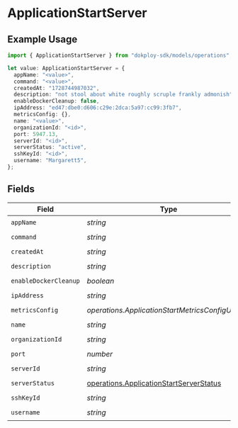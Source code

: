 # ApplicationStartServer

## Example Usage

```typescript
import { ApplicationStartServer } from "dokploy-sdk/models/operations";

let value: ApplicationStartServer = {
  appName: "<value>",
  command: "<value>",
  createdAt: "1728744987032",
  description: "not stool about white roughly scruple frankly admonish",
  enableDockerCleanup: false,
  ipAddress: "ed47:dbe0:d606:c29e:2dca:5a97:cc99:3fb7",
  metricsConfig: {},
  name: "<value>",
  organizationId: "<id>",
  port: 5947.13,
  serverId: "<id>",
  serverStatus: "active",
  sshKeyId: "<id>",
  username: "Margarett5",
};
```

## Fields

| Field                                                                                              | Type                                                                                               | Required                                                                                           | Description                                                                                        |
| -------------------------------------------------------------------------------------------------- | -------------------------------------------------------------------------------------------------- | -------------------------------------------------------------------------------------------------- | -------------------------------------------------------------------------------------------------- |
| `appName`                                                                                          | *string*                                                                                           | :heavy_check_mark:                                                                                 | N/A                                                                                                |
| `command`                                                                                          | *string*                                                                                           | :heavy_check_mark:                                                                                 | N/A                                                                                                |
| `createdAt`                                                                                        | *string*                                                                                           | :heavy_check_mark:                                                                                 | N/A                                                                                                |
| `description`                                                                                      | *string*                                                                                           | :heavy_check_mark:                                                                                 | N/A                                                                                                |
| `enableDockerCleanup`                                                                              | *boolean*                                                                                          | :heavy_check_mark:                                                                                 | N/A                                                                                                |
| `ipAddress`                                                                                        | *string*                                                                                           | :heavy_check_mark:                                                                                 | N/A                                                                                                |
| `metricsConfig`                                                                                    | *operations.ApplicationStartMetricsConfigUnion2*                                                   | :heavy_check_mark:                                                                                 | N/A                                                                                                |
| `name`                                                                                             | *string*                                                                                           | :heavy_check_mark:                                                                                 | N/A                                                                                                |
| `organizationId`                                                                                   | *string*                                                                                           | :heavy_check_mark:                                                                                 | N/A                                                                                                |
| `port`                                                                                             | *number*                                                                                           | :heavy_check_mark:                                                                                 | N/A                                                                                                |
| `serverId`                                                                                         | *string*                                                                                           | :heavy_check_mark:                                                                                 | N/A                                                                                                |
| `serverStatus`                                                                                     | [operations.ApplicationStartServerStatus](../../models/operations/applicationstartserverstatus.md) | :heavy_check_mark:                                                                                 | N/A                                                                                                |
| `sshKeyId`                                                                                         | *string*                                                                                           | :heavy_check_mark:                                                                                 | N/A                                                                                                |
| `username`                                                                                         | *string*                                                                                           | :heavy_check_mark:                                                                                 | N/A                                                                                                |